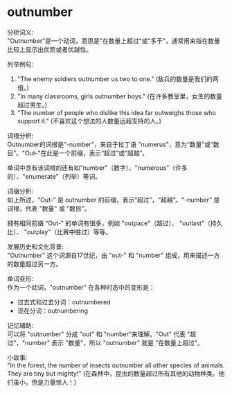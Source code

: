 # outnumber

分析词义:  
"Outnumber"是一个动词，意思是"在数量上超过"或"多于"，通常用来指在数量比较上显示出优势或者优越性。

  

列举例句:

  

1.  "The enemy soldiers outnumber us two to one." (敌兵的数量是我们的两倍。)
2.  "In many classrooms, girls outnumber boys." (在许多教室里，女生的数量超过男生。)
3.  "The number of people who dislike this idea far outweighs those who support it." (不喜欢这个想法的人数量远超支持的人。)

  

词根分析:  
Outnumber的词根是“-number”，来自于拉丁语 "numerus"，意为“数量”或“数目”。"Out-"在此是一个前缀，表示“超过”或“超越”。

  

单词中含有该词根的还有如"number"（数字）、"numerous"（许多的）、"enumerate"（列举）等词。

  

词缀分析:  
如上所述，“Out-” 是 outnumber 的前缀，表示“超过”，“超越”。"-number" 是词根，代表 "数量" 或 "数目"。

  

拥有相同前缀 “Out-” 的单词有很多，例如 "outpace"（超过）、 "outlast"（持久比）、 "outplay"（比赛中胜过）等等。

  

发展历史和文化背景:  
"Outnumber" 这个词源自17世纪，由 "out-" 和 "number" 组成，用来描述一方的数量超过另一方。

  

单词变形:  
作为一个动词，"outnumber" 在各种时态中的变形是：

  

*   过去式和过去分词：outnumbered
*   现在分词：outnumbering

  

记忆辅助:  
可以将 "outnumber" 分成 "out" 和 "number"来理解。"Out" 代表 "超过"，"number" 表示 "数量"，所以 "outnumber" 就是 "在数量上超过"。

  

小故事:  
"In the forest, the number of insects outnumber all other species of animals. They are tiny but mighty!" (在森林中，昆虫的数量超过所有其他的动物种类。他们虽小，但是力量惊人！)
